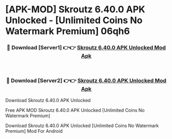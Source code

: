 # [APK-MOD] Skroutz 6.40.0 APK Unlocked - [Unlimited Coins No Watermark Premium] 06qh6



<div align="center">
<h3>🔴 Download [Server1] 👉👉 <a href="https://momento.my/?title=Skroutz_6.40.0_APK_Unlocked">Skroutz 6.40.0 APK Unlocked Mod Apk</a></h3><br>

<h3>🔴 Download [Server2] 👉👉 <a href="https://momento.my/?title=Skroutz_6.40.0_APK_Unlocked">Skroutz 6.40.0 APK Unlocked Mod Apk</a></h3>
</div>



Download Skroutz 6.40.0 APK Unlocked 

Free APK MOD Skroutz 6.40.0 APK Unlocked [Unlimited Coins No Watermark Premium]

Download Skroutz 6.40.0 APK Unlocked [Unlimited Coins No Watermark Premium] Mod For Android
